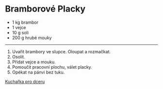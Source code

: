 # Bramborové Placky

* 1 kg brambor
* 1 vejce
* 10 g soli
* 200 g hrubé mouky

---

1. Uvařit brambory ve slupce. Oloupat a rozmačkat.
2. Osolit.
3. Přidat vejce a mouku.
4. Pomoučit pracovní plochu, válet placky.
5. Opékat na pánvi bez tuku.

[Kuchařka pro dceru](https://www.kucharkaprodceru.cz/lokse-bramborove-placky/)
